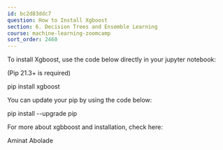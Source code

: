 ```yaml
---
id: bc2d83ddc7
question: How to Install Xgboost
section: 6. Decision Trees and Ensemble Learning
course: machine-learning-zoomcamp
sort_order: 2460
---
```


To install Xgboost, use the code below directly in your jupyter notebook:

(Pip 21.3+ is required)

pip install xgboost

You can update your pip by using the code below:

pip install --upgrade pip

For more about xgbboost and installation, check here:

Aminat Abolade

